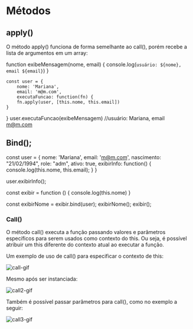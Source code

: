 # Métodos

## apply()
O método apply() funciona de forma semelhante ao call(), porém recebe a lista de argumentos em um array:

function exibeMensagem(nome, email) {
    console.log(`usuário: ${nome}, email ${email}`)
}

    const user = {
        nome: 'Mariana',
        email: 'm@m.com',
        executaFuncao: function(fn) {
        fn.apply(user, [this.nome, this.email])
    }
}
 user.executaFuncao(exibeMensagem) //usuário: Mariana, email m@m.com

 ## Bind();

const user = {
    nome: 'Mariana',
    email: 'm@m.com',
    nascimento: "21/02/1994",
    role: "adm",
    ativo: true,
    exibirInfo: function() {
        console.log(this.nome, this.email);
    }
}

user.exibirInfo();

const exibir = function () {
    console.log(this.nome)
}

const exibirNome = exibir.bind(user);
exibirNome();
exibir();

### Call()

O método call() executa a função passando valores e parâmetros específicos para serem usados como contexto do this. Ou seja, é possível atribuir um this diferente do contexto atual ao executar a função.

Um exemplo de uso de call() para especificar o contexto de this:

![call-gif](https://user-images.githubusercontent.com/104650333/229905651-85cedbf8-9080-4f21-b44d-5c84f6ea4b9f.gif)

Mesmo após ser instanciada:

![call2-gif](https://user-images.githubusercontent.com/104650333/229908634-0f7d8bcc-df3d-4ea2-a00d-179041253fb0.gif)

Também é possível passar parâmetros para call(), como no exemplo a seguir:

![call3-gif](https://user-images.githubusercontent.com/104650333/229910747-f525f646-4da1-45e3-8a46-6383eb9831b5.gif)
